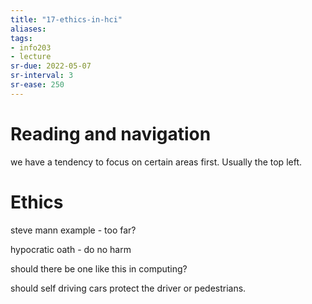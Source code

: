 ```yaml
---
title: "17-ethics-in-hci"
aliases: 
tags: 
- info203
- lecture
sr-due: 2022-05-07
sr-interval: 3
sr-ease: 250
---
```


# Reading and navigation
we have a tendency to focus on certain areas first. Usually the top left.

# Ethics
steve mann example - too far?

hypocratic oath - do no harm

should there be one like this in computing?

should self driving cars protect the driver or pedestrians.

